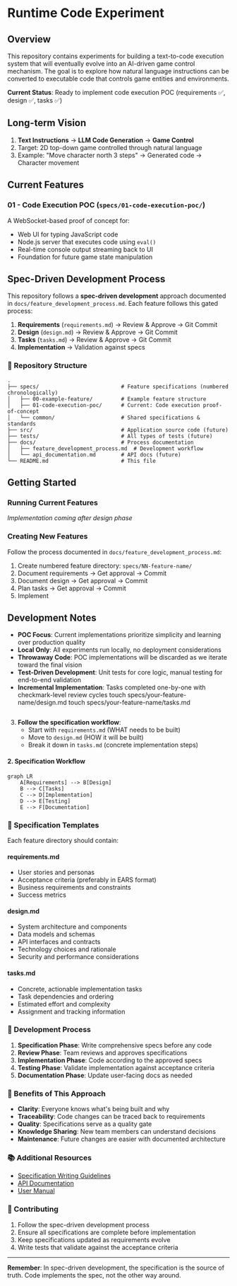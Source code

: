# Runtime Code Experiment

## Overview

This repository contains experiments for building a text-to-code execution system that will eventually evolve into an AI-driven game control mechanism. The goal is to explore how natural language instructions can be converted to executable code that controls game entities and environments.

**Current Status**: Ready to implement code execution POC (requirements ✅, design ✅, tasks ✅)

## Long-term Vision

1. **Text Instructions** → **LLM Code Generation** → **Game Control**
2. Target: 2D top-down game controlled through natural language
3. Example: "Move character north 3 steps" → Generated code → Character movement

## Current Features

### 01 - Code Execution POC (`specs/01-code-execution-poc/`)
A WebSocket-based proof of concept for:
- Web UI for typing JavaScript code
- Node.js server that executes code using `eval()`
- Real-time console output streaming back to UI
- Foundation for future game state manipulation

## Spec-Driven Development Process

This repository follows a **spec-driven development** approach documented in `docs/feature_development_process.md`. Each feature follows this gated process:

1. **Requirements** (`requirements.md`) → Review & Approve → Git Commit
2. **Design** (`design.md`) → Review & Approve → Git Commit  
3. **Tasks** (`tasks.md`) → Review & Approve → Git Commit
4. **Implementation** → Validation against specs

### 📁 Repository Structure

```
.
├── specs/                          # Feature specifications (numbered chronologically)
│   ├── 00-example-feature/         # Example feature structure
│   ├── 01-code-execution-poc/      # Current: Code execution proof-of-concept
│   └── common/                     # Shared specifications & standards
├── src/                            # Application source code (future)
├── tests/                          # All types of tests (future)
├── docs/                           # Process documentation
│   ├── feature_development_process.md  # Development workflow
│   └── api_documentation.md        # API docs (future)
└── README.md                       # This file
```

## Getting Started

### Running Current Features
*Implementation coming after design phase*

### Creating New Features
Follow the process documented in `docs/feature_development_process.md`:

1. Create numbered feature directory: `specs/NN-feature-name/`
2. Document requirements → Get approval → Commit
3. Document design → Get approval → Commit
4. Plan tasks → Get approval → Commit
5. Implement

## Development Notes

- **POC Focus**: Current implementations prioritize simplicity and learning over production quality
- **Local Only**: All experiments run locally, no deployment considerations
- **Throwaway Code**: POC implementations will be discarded as we iterate toward the final vision
- **Test-Driven Development**: Unit tests for core logic, manual testing for end-to-end validation
- **Incremental Implementation**: Tasks completed one-by-one with checkmark-level review cycles
   touch specs/your-feature-name/design.md
   touch specs/your-feature-name/tasks.md
   ```

3. **Follow the specification workflow**:
   - Start with `requirements.md` (WHAT needs to be built)
   - Move to `design.md` (HOW it will be built)
   - Break it down in `tasks.md` (concrete implementation steps)

#### 2. Specification Workflow

```mermaid
graph LR
    A[Requirements] --> B[Design]
    B --> C[Tasks]
    C --> D[Implementation]
    D --> E[Testing]
    E --> F[Documentation]
```

### 📝 Specification Templates

Each feature directory should contain:

#### requirements.md
- User stories and personas
- Acceptance criteria (preferably in EARS format)
- Business requirements and constraints
- Success metrics

#### design.md
- System architecture and components
- Data models and schemas
- API interfaces and contracts
- Technology choices and rationale
- Security and performance considerations

#### tasks.md
- Concrete, actionable implementation tasks
- Task dependencies and ordering
- Estimated effort and complexity
- Assignment and tracking information

### 🔄 Development Process

1. **Specification Phase**: Write comprehensive specs before any code
2. **Review Phase**: Team reviews and approves specifications
3. **Implementation Phase**: Code according to the approved specs
4. **Testing Phase**: Validate implementation against acceptance criteria
5. **Documentation Phase**: Update user-facing docs as needed

### 🎯 Benefits of This Approach

- **Clarity**: Everyone knows what's being built and why
- **Traceability**: Code changes can be traced back to requirements
- **Quality**: Specifications serve as a quality gate
- **Knowledge Sharing**: New team members can understand decisions
- **Maintenance**: Future changes are easier with documented architecture

### 📚 Additional Resources

- [Specification Writing Guidelines](specs/common/shared_definitions.md)
- [API Documentation](docs/api_documentation.md)
- [User Manual](docs/user_manual.md)

### 🤝 Contributing

1. Follow the spec-driven development process
2. Ensure all specifications are complete before implementation
3. Keep specifications updated as requirements evolve
4. Write tests that validate against the acceptance criteria

---

**Remember**: In spec-driven development, the specification is the source of truth. Code implements the spec, not the other way around.
